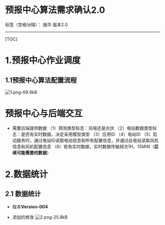 # 预报中心算法需求确认2.0

标签（空格分隔）： 施华 版本2.0

---

[TOC]
# 1.预报中心作业调度
## 1.1预报中心算法配置流程
![1.png-69.9kB][1]


# 预报中心与后端交互
+ 需要后端提供数据
（1）预测类型标志：风电还是光伏
（2）电站数据类型标志：是否有实时数据，决定采用模型类型
（3）应用ID
（4）电站ID
（5）启动服务时，通过电站ID读取电站信息和所有配置信息，并通过此电站读取风机信息和风机配置信息
（6）若有实时数据，实时数据传输频次1H，15MIN（**后续可能需要的数据**）

# 2.数据统计
## 2.1 数据统计
+ 版本**Version-004**
+ 添加的修改
![2.png-25.8kB][2]


  [1]: http://static.zybuluo.com/tulip0216/he33277bijzbg99bxivq1j0f/1.png
  [2]: http://static.zybuluo.com/tulip0216/mq3vp8flymbhivz532kwfpyw/2.png